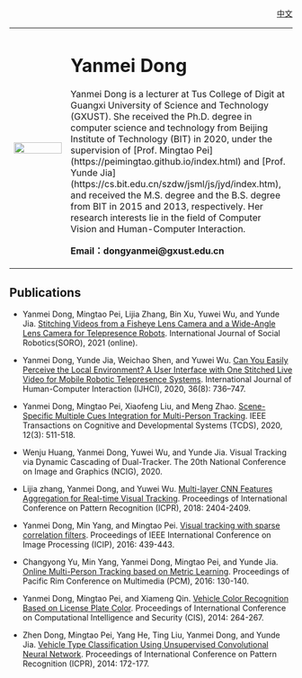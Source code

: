 <!---
<p align="right">中文</p>](index-ch.html)
-->

<!---(<a href="/index-ch.html">中文</a>)-->

<div align="right">
<a href="/dongyanmei/index-ch.html">中文</a>
</div>

<!---
<div align="right">
<a href="index-ch.html">中文</a>
</div>
-->
<!---
<div align="right">[中](index-ch.md)</div>
-->

<!---## Welcome to Yanmei Dong's Personal Homepage -->
<table border="0">
  <tr>
    <td width="20%">
      <img src="dongyanmei.jpg" width="100%"> 
    </td>
    <td width="80%">
      <h1>Yanmei Dong</h1>
      <p>Yanmei Dong is a lecturer at Tus College of Digit at Guangxi University of Science and Technology (GXUST). She received the Ph.D. degree in computer science and technology from Beijing Institute of Technology (BIT) in 2020, under the supervision of [Prof. Mingtao Pei](https://peimingtao.github.io/index.html) and [Prof. Yunde Jia](https://cs.bit.edu.cn/szdw/jsml/js/jyd/index.htm), and received the M.S. degree and the B.S. degree from BIT in 2015 and 2013, respectively. Her research interests lie in the field of Computer Vision and Human-Computer Interaction.
      </p>
      <p><b>Email：dongyanmei@gxust.edu.cn</b></p>
    </td>
  </tr>
</table>


## Publications
* Yanmei Dong, Mingtao Pei, Lijia Zhang, Bin Xu, Yuwei Wu, and Yunde Jia. [Stitching Videos from a Fisheye Lens Camera and a Wide-Angle Lens Camera for Telepresence Robots](https://link.springer.com/article/10.1007/s12369-020-00744-8). International Journal of Social Robotics(SORO), 2021 (online).

* Yanmei Dong, Yunde Jia, Weichao Shen, and Yuwei Wu. [Can You Easily Perceive the Local Environment? A User Interface with One Stitched Live Video for Mobile Robotic Telepresence Systems](https://www.tandfonline.com/doi/full/10.1080/10447318.2019.1685194). International Journal of Human-Computer Interaction (IJHCI), 2020, 36(8): 736–747.

* Yanmei Dong, Mingtao Pei, Xiaofeng Liu, and Meng Zhao. [Scene-Specific Multiple Cues Integration for Multi-Person Tracking](https://ieeexplore.ieee.org/document/8760586). IEEE Transactions on Cognitive and Developmental Systems (TCDS), 2020, 12(3): 511-518.

* Wenju Huang, Yanmei Dong, Yuwei Wu, and Yunde Jia. Visual Tracking via Dynamic Cascading of Dual-Tracker. The 20th National Conference on Image and Graphics (NCIG), 2020.

* Lijia zhang, Yanmei Dong, and Yuwei Wu. [Multi-layer CNN Features Aggregation for Real-time Visual Tracking](https://ieeexplore.ieee.org/document/8546079). Proceedings of International Conference on Pattern Recognition (ICPR), 2018: 2404-2409.

* Yanmei Dong, Min Yang, and Mingtao Pei. [Visual tracking with sparse correlation filters](https://ieeexplore.ieee.org/document/7532395). Proceedings of IEEE International Conference on Image Processing (ICIP), 2016: 439-443.

* Changyong Yu, Min Yang, Yanmei Dong, Mingtao Pei, and Yunde Jia. [Online Multi-Person Tracking based on Metric Learning](https://link.springer.com/chapter/10.1007/978-3-319-48890-5_13). Proceedings of Pacific Rim Conference on Multimedia (PCM), 2016: 130-140.

* Yanmei Dong, Mingtao Pei, and Xiameng Qin. [Vehicle Color Recognition Based on License Plate Color](https://ieeexplore.ieee.org/document/7016897). Proceedings of International Conference on Computational Intelligence and Security (CIS), 2014: 264-267.

* Zhen Dong, Mingtao Pei, Yang He, Ting Liu, Yanmei Dong, and Yunde Jia. [Vehicle Type Classification Using Unsupervised Convolutional Neural Network](https://ieeexplore.ieee.org/document/6976750). Proceedings of International Conference on Pattern Recognition (ICPR), 2014: 172-177.
